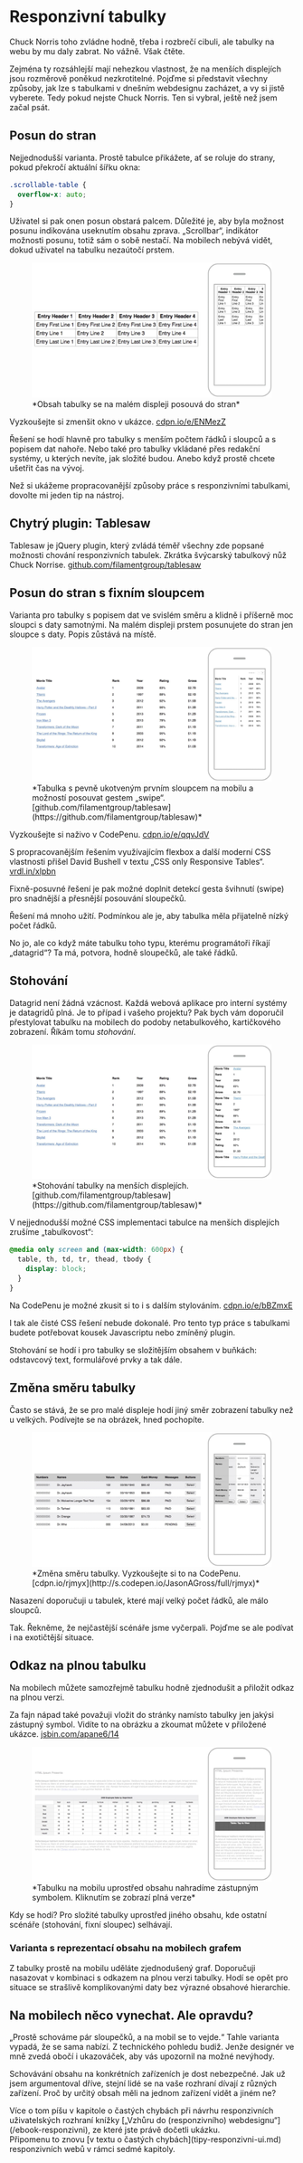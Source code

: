 # Responzivní tabulky

Chuck Norris toho zvládne hodně, třeba i rozbrečí cibuli, ale tabulky na webu by mu daly zabrat. No vážně. Však čtěte.

<!-- AdSnippet -->

Zejména ty rozsáhlejší mají nehezkou vlastnost, že na menších displejích jsou rozměrově poněkud nezkrotitelné. Pojďme si představit všechny způsoby, jak lze s tabulkami v dnešním webdesignu zacházet, a vy si jistě vyberete. Tedy pokud nejste Chuck Norris. Ten si vybral, ještě než jsem začal psát.


## Posun do stran

Nejjednodušší varianta. Prostě tabulce přikážete, ať se roluje do strany, pokud překročí aktuální šířku okna:

```css
.scrollable-table {
  overflow-x: auto;
}
```

Uživatel si pak onen posun obstará palcem. Důležité je, aby byla možnost posunu indikována useknutím obsahu zprava. „Scrollbar“, indikátor možnosti posunu, totiž sám o sobě nestačí. Na mobilech nebývá vidět, dokud uživatel na tabulku nezaútočí prstem.

<figure>
<img src="dist/images/original/tabulky_1.jpg" alt="Posun do stran">
<figcaption markdown="1">    
*Obsah tabulky se na malém displeji posouvá do stran*
</figcaption> 
</figure>

Vyzkoušejte si zmenšit okno v ukázce. [cdpn.io/e/ENMezZ](https://codepen.io/machal/pen/ENMezZ?editors=1100#0)

Řešení se hodí hlavně pro tabulky s menším počtem řádků i sloupců a s popisem dat nahoře. Nebo také pro tabulky vkládané přes redakční systémy, u kterých nevíte, jak složité budou. Anebo když prostě chcete ušetřit čas na vývoj.

<!-- AdSnippet -->

Než si ukážeme propracovanější způsoby práce s responzivními tabulkami, dovolte mi jeden tip na nástroj.


## Chytrý plugin: Tablesaw

Tablesaw je jQuery plugin, který zvládá téměř všechny zde popsané možnosti chování responzivních tabulek. Zkrátka švýcarský tabulkový nůž Chuck Norrise. [github.com/filamentgroup/tablesaw](https://github.com/filamentgroup/tablesaw)


## Posun do stran s fixním sloupcem

Varianta pro tabulky s popisem dat ve svislém směru a klidně i příšerně moc sloupci s daty samotnými. Na malém displeji prstem posunujete do stran jen sloupce s daty. Popis zůstává na místě.

<figure>
<img src="dist/images/original/tabulky_2.jpg" alt="Posun do stran s fixním sloupcem">
<figcaption markdown="1">    
*Tabulka s pevně ukotveným prvním sloupcem na mobilu a možností posouvat gestem „swipe“. [github.com/filamentgroup/tablesaw](https://github.com/filamentgroup/tablesaw)*
</figcaption> 
</figure>

Vyzkoušejte si naživo v CodePenu. [cdpn.io/e/qqvJdV](https://codepen.io/machal/pen/qqvJdV?editors=1100#0)

S propracovanějším řešením využívajícím flexbox a další moderní CSS vlastnosti přišel David Bushell v textu „CSS only Responsive Tables“. [vrdl.in/xlpbn](http://dbushell.com/2016/03/04/css-only-responsive-tables/)

Fixně-posuvné řešení je pak možné doplnit detekcí gesta švihnutí (swipe) pro snadnější a přesnější posouvání sloupečků. 

Řešení má mnoho užití. Podmínkou ale je, aby tabulka měla přijatelně nízký počet řádků.

No jo, ale co když máte tabulku toho typu, kterému programátoři říkají „datagrid“? Ta má, potvora, hodně sloupečků, ale také řádků.

## Stohování

Datagrid není žádná vzácnost. Každá webová aplikace pro interní systémy je datagridů plná. Je to případ i vašeho projektu? Pak bych vám doporučil přestylovat tabulku na mobilech do podoby netabulkového, kartičkového zobrazení. Říkám tomu *stohování*.

<figure>
<img src="dist/images/original/tabulky_3.jpg" alt="Stohování">
<figcaption markdown="1">    
*Stohování tabulky na menších displejích. [github.com/filamentgroup/tablesaw](https://github.com/filamentgroup/tablesaw)*
</figcaption> 
</figure>

V nejjednodušší možné CSS implementaci tabulce na menších displejích zrušíme „tabulkovost“:

```css
@media only screen and (max-width: 600px) {
  table, th, td, tr, thead, tbody {
    display: block;
  }
}
```

Na CodePenu je možné zkusit si to i s dalším stylováním. [cdpn.io/e/bBZmxE](https://codepen.io/machal/pen/bBZmxE?editors=1100#0)

I tak ale čisté CSS řešení nebude dokonalé. Pro tento typ práce s tabulkami budete potřebovat kousek Javascriptu nebo zmíněný plugin.

Stohování se hodí i pro tabulky se složitějším obsahem v buňkách: odstavcový text, formulářové prvky a tak dále.

## Změna směru tabulky

Často se stává, že se pro malé displeje hodí jiný směr zobrazení tabulky než u velkých. Podívejte se na obrázek, hned pochopíte.

<figure>
<img src="dist/images/original/tabulky_4.jpg" alt="Změna směru tabulky">
<figcaption markdown="1">    
*Změna směru tabulky. Vyzkoušejte si to na CodePenu. [cdpn.io/rjmyx](http://s.codepen.io/JasonAGross/full/rjmyx)*
</figcaption> 
</figure>

Nasazení doporučuji u tabulek, které mají velký počet řádků, ale málo sloupců.

Tak. Řekněme, že nejčastější scénáře jsme vyčerpali. Pojďme se ale podívat i na exotičtější situace. 

## Odkaz na plnou tabulku

Na mobilech můžete samozřejmě tabulku hodně zjednodušit a přiložit odkaz na plnou verzi. 

Za fajn nápad také považuji vložit do stránky namísto tabulky jen jakýsi zástupný symbol. Vidíte to na obrázku a zkoumat můžete v přiložené ukázce. [jsbin.com/apane6/14](http://output.jsbin.com/apane6/14)

<figure>
<img src="dist/images/original/tabulky_5.jpg" alt="Odkaz na plnou tabulku">
<figcaption markdown="1">    
*Tabulku na mobilu uprostřed obsahu nahradíme zástupným symbolem. Kliknutím se zobrazí plná verze*
</figcaption> 
</figure>



Kdy se hodí? Pro složité tabulky uprostřed jiného obsahu, kde ostatní scénáře (stohování, fixní sloupec) selhávají.

### Varianta s reprezentací obsahu na mobilech grafem

Z tabulky prostě na mobilu uděláte zjednodušený graf. Doporučuji nasazovat v kombinaci s odkazem na plnou verzi tabulky. Hodí se opět pro situace se strašlivě komplikovanými daty bez výrazné obsahové hierarchie.

## Na mobilech něco vynechat. Ale opravdu?

„Prostě schováme pár sloupečků, a na mobil se to vejde.“ Tahle varianta vypadá, že se sama nabízí. Z technického pohledu budiž. Jenže designér ve mně zvedá obočí i ukazováček, aby vás upozornil na možné nevýhody.

Schovávání obsahu na konkrétních zařízeních je dost nebezpečné. Jak už jsem argumentoval dříve, stejní lidé se na vaše rozhraní dívají z různých zařízení. Proč by určitý obsah měli na jednom zařízení vidět a jiném ne?

<div class="web-only" markdown="1">
Více o tom píšu v kapitole o častých chybách při návrhu responzivních uživatelských rozhraní knížky [„Vzhůru do (responzivního) webdesignu“](/ebook-responzivni), ze které jste právě dočetli ukázku.
</div>

<div class="ebook-only" markdown="1">
Připomenu to znovu [v textu o častých chybách](tipy-responzivni-ui.md) responzivních webů v rámci sedmé kapitoly.
</div>

<!-- AdSnippet -->


